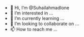 - 👋 Hi, I’m @Suhailahmadlone
- 👀 I’m interested in ...
- 🌱 I’m currently learning ...
- 💞️ I’m looking to collaborate on ...
- 📫 How to reach me ...

<!---
Suhailahmadlone/Suhailahmadlone is a ✨ special ✨ repository because its `README.md` (this file) appears on your GitHub profile.
You can click the Preview link to take a look at your changes.
--->
